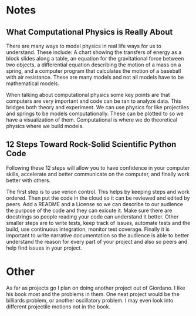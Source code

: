 # Notes
## What Computational Physics is Really About
There are many ways to model physics in real life ways for us to understand. These include: A chart showing the transfers of energy as a block slides along a table, an equation for the gravitational force between two objects, a differential equation describing the motion of a mass on a spring, and a computer program that calculates the motion of a baseball with air resistance. These are many models and not all models have to be mathematical models.

When talking about computational physics some key points are that computers are very important and code can be ran to analyze data. This bridges both theory and experiment. We can use physics for like projectiles and springs to be models computationally. These can be plotted to so we have a visualization of them. Computational is where we do theoretical physics where we build models. 

## 12 Steps Toward Rock-Solid Scientific Python Code
Following these 12 steps will allow you to have confidence in your computer skills, accelerate and better communicate on the computer, and finally work better with others.

The first step is to use verion control. This helps by keeping steps and work ordered. Then put the code in the cloud so it can be reviewed and edited by peers. Add a README and a License so we can describe  to our audience the purpose of the code and they can exicute it. Make sure there are docstrings so people reading your code can understand it better. Other smaller steps are to write tests, keep track of issues, automate tests and the build, use continuous integration, monitor test coverage. Finally it is important to write narrative documentation so the audience is able to better understand the reason for every part of your project and also so peers and help find issues in your project.


# Other
 As far as projects go I plan on doing another project out of Giordano. I like his book most and the problems in them. One neat project would be the billiards problem, or another oscillatory problem. I may even look into different projectile motions not in the book.

